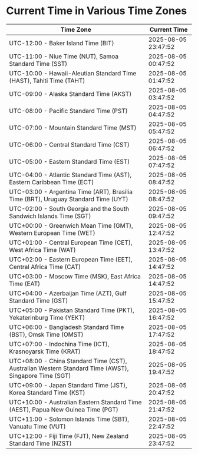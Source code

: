 # Current Time in Various Time Zones

| Time Zone | Current Time |
|-----------|--------------|
| UTC-12:00 - Baker Island Time (BIT) | 2025-08-05 23:47:52 |
| UTC-11:00 - Niue Time (NUT), Samoa Standard Time (SST) | 2025-08-05 00:47:52 |
| UTC-10:00 - Hawaii-Aleutian Standard Time (HAST), Tahiti Time (TAHT) | 2025-08-05 01:47:52 |
| UTC-09:00 - Alaska Standard Time (AKST) | 2025-08-05 03:47:52 |
| UTC-08:00 - Pacific Standard Time (PST) | 2025-08-05 04:47:52 |
| UTC-07:00 - Mountain Standard Time (MST) | 2025-08-05 05:47:52 |
| UTC-06:00 - Central Standard Time (CST) | 2025-08-05 06:47:52 |
| UTC-05:00 - Eastern Standard Time (EST) | 2025-08-05 07:47:52 |
| UTC-04:00 - Atlantic Standard Time (AST), Eastern Caribbean Time (ECT) | 2025-08-05 08:47:52 |
| UTC-03:00 - Argentina Time (ART), Brasília Time (BRT), Uruguay Standard Time (UYT) | 2025-08-05 08:47:52 |
| UTC-02:00 - South Georgia and the South Sandwich Islands Time (SGT) | 2025-08-05 09:47:52 |
| UTC±00:00 - Greenwich Mean Time (GMT), Western European Time (WET) | 2025-08-05 12:47:52 |
| UTC+01:00 - Central European Time (CET), West Africa Time (WAT) | 2025-08-05 13:47:52 |
| UTC+02:00 - Eastern European Time (EET), Central Africa Time (CAT) | 2025-08-05 14:47:52 |
| UTC+03:00 - Moscow Time (MSK), East Africa Time (EAT) | 2025-08-05 14:47:52 |
| UTC+04:00 - Azerbaijan Time (AZT), Gulf Standard Time (GST) | 2025-08-05 15:47:52 |
| UTC+05:00 - Pakistan Standard Time (PKT), Yekaterinburg Time (YEKT) | 2025-08-05 16:47:52 |
| UTC+06:00 - Bangladesh Standard Time (BST), Omsk Time (OMST) | 2025-08-05 17:47:52 |
| UTC+07:00 - Indochina Time (ICT), Krasnoyarsk Time (KRAT) | 2025-08-05 18:47:52 |
| UTC+08:00 - China Standard Time (CST), Australian Western Standard Time (AWST), Singapore Time (SGT) | 2025-08-05 19:47:52 |
| UTC+09:00 - Japan Standard Time (JST), Korea Standard Time (KST) | 2025-08-05 20:47:52 |
| UTC+10:00 - Australian Eastern Standard Time (AEST), Papua New Guinea Time (PGT) | 2025-08-05 21:47:52 |
| UTC+11:00 - Solomon Islands Time (SBT), Vanuatu Time (VUT) | 2025-08-05 22:47:52 |
| UTC+12:00 - Fiji Time (FJT), New Zealand Standard Time (NZST) | 2025-08-05 23:47:52 |
